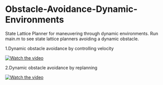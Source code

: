 # Obstacle-Avoidance-Dynamic-Environments
State Lattice Planner for maneuvering through dynamic environments.
Run main.m to see state lattice planners avoiding a dynamic obstacle. 

1.Dynamic obstacle avoidance by controlling velocity

[![Watch the video](https://github.com/aykatpatal/Obstacle-Avoidance-Dynamic-Environments/blob/master/hqdefault.jpg)](https://youtu.be/_eP7TIjUnO8)

2.Dynamic obstacle avoidance by replanning

[![Watch the video](https://github.com/aykatpatal/Obstacle-Avoidance-Dynamic-Environments/blob/master/hqdefault_replan.jpg)](https://youtu.be/zCdmPKRzU48)
